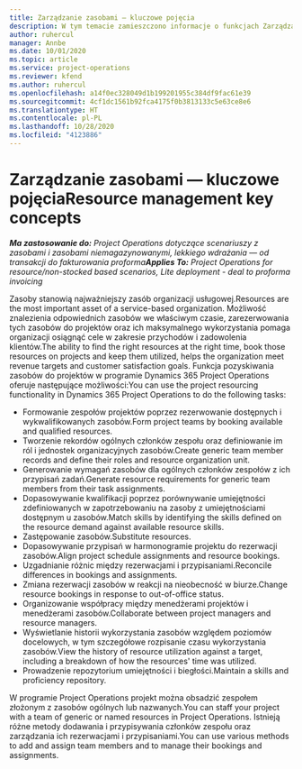 ```yaml
---
title: Zarządzanie zasobami — kluczowe pojęcia
description: W tym temacie zamieszczono informacje o funkcjach Zarządzania zasobami w Microsoft Dynamics Project Operations.
author: ruhercul
manager: Annbe
ms.date: 10/01/2020
ms.topic: article
ms.service: project-operations
ms.reviewer: kfend
ms.author: ruhercul
ms.openlocfilehash: a14f0ec328049d1b199201955c384df9fac61e39
ms.sourcegitcommit: 4cf1dc1561b92fca4175f0b3813133c5e63ce8e6
ms.translationtype: HT
ms.contentlocale: pl-PL
ms.lasthandoff: 10/28/2020
ms.locfileid: "4123886"
---
```

# <a name="resource-management-key-concepts"></a><span data-ttu-id="dc464-103">Zarządzanie zasobami — kluczowe pojęcia</span><span class="sxs-lookup"><span data-stu-id="dc464-103">Resource management key concepts</span></span>

<span data-ttu-id="dc464-104">_**Ma zastosowanie do:** Project Operations dotyczące scenariuszy z zasobami i zasobami niemagazynowanymi, lekkiego wdrażania — od transakcji do fakturowania proforma_</span><span class="sxs-lookup"><span data-stu-id="dc464-104">_**Applies To:** Project Operations for resource/non-stocked based scenarios, Lite deployment - deal to proforma invoicing_</span></span>

<span data-ttu-id="dc464-105">Zasoby stanowią najważniejszy zasób organizacji usługowej.</span><span class="sxs-lookup"><span data-stu-id="dc464-105">Resources are the most important asset of a service-based organization.</span></span> <span data-ttu-id="dc464-106">Możliwość znalezienia odpowiednich zasobów we właściwym czasie, zarezerwowania tych zasobów do projektów oraz ich maksymalnego wykorzystania pomaga organizacji osiągnąć cele w zakresie przychodów i zadowolenia klientów.</span><span class="sxs-lookup"><span data-stu-id="dc464-106">The ability to find the right resources at the right time, book those resources on projects and keep them utilized, helps the organization meet revenue targets and customer satisfaction goals.</span></span> <span data-ttu-id="dc464-107">Funkcja pozyskiwania zasobów do projektów w programie Dynamics 365 Project Operations oferuje następujące możliwości:</span><span class="sxs-lookup"><span data-stu-id="dc464-107">You can use the project resourcing functionality in Dynamics 365 Project Operations to do the following tasks:</span></span>

- <span data-ttu-id="dc464-108">Formowanie zespołów projektów poprzez rezerwowanie dostępnych i wykwalifikowanych zasobów.</span><span class="sxs-lookup"><span data-stu-id="dc464-108">Form project teams by booking available and qualified resources.</span></span>
- <span data-ttu-id="dc464-109">Tworzenie rekordów ogólnych członków zespołu oraz definiowanie im ról i jednostek organizacyjnych zasobów.</span><span class="sxs-lookup"><span data-stu-id="dc464-109">Create generic team member records and define their roles and resource organization unit.</span></span>
- <span data-ttu-id="dc464-110">Generowanie wymagań zasobów dla ogólnych członków zespołów z ich przypisań zadań.</span><span class="sxs-lookup"><span data-stu-id="dc464-110">Generate resource requirements for generic team members from their task assignments.</span></span>
- <span data-ttu-id="dc464-111">Dopasowywanie kwalifikacji poprzez porównywanie umiejętności zdefiniowanych w zapotrzebowaniu na zasoby z umiejętnościami dostępnym u zasobów.</span><span class="sxs-lookup"><span data-stu-id="dc464-111">Match skills by identifying the skills defined on the resource demand against available resource skills.</span></span>
- <span data-ttu-id="dc464-112">Zastępowanie zasobów.</span><span class="sxs-lookup"><span data-stu-id="dc464-112">Substitute resources.</span></span>
- <span data-ttu-id="dc464-113">Dopasowywanie przypisań w harmonogramie projektu do rezerwacji zasobów.</span><span class="sxs-lookup"><span data-stu-id="dc464-113">Align project schedule assignments and resource bookings.</span></span>
- <span data-ttu-id="dc464-114">Uzgadnianie różnic między rezerwacjami i przypisaniami.</span><span class="sxs-lookup"><span data-stu-id="dc464-114">Reconcile differences in bookings and assignments.</span></span>
- <span data-ttu-id="dc464-115">Zmiana rezerwacji zasobów w reakcji na nieobecność w biurze.</span><span class="sxs-lookup"><span data-stu-id="dc464-115">Change resource bookings in response to out-of-office status.</span></span>
- <span data-ttu-id="dc464-116">Organizowanie współpracy między menedżerami projektów i menedżerami zasobów.</span><span class="sxs-lookup"><span data-stu-id="dc464-116">Collaborate between project managers and resource managers.</span></span>
- <span data-ttu-id="dc464-117">Wyświetlanie historii wykorzystania zasobów względem poziomów docelowych, w tym szczegółowe rozpisanie czasu wykorzystania zasobów.</span><span class="sxs-lookup"><span data-stu-id="dc464-117">View the history of resource utilization against a target, including a breakdown of how the resources' time was utilized.</span></span>
- <span data-ttu-id="dc464-118">Prowadzenie repozytorium umiejętności i biegłości.</span><span class="sxs-lookup"><span data-stu-id="dc464-118">Maintain a skills and proficiency repository.</span></span>


<span data-ttu-id="dc464-119">W programie Project Operations projekt można obsadzić zespołem złożonym z zasobów ogólnych lub nazwanych.</span><span class="sxs-lookup"><span data-stu-id="dc464-119">You can staff your project with a team of generic or named resources in Project Operations.</span></span> <span data-ttu-id="dc464-120">Istnieją różne metody dodawania i przypisywania członków zespołu oraz zarządzania ich rezerwacjami i przypisaniami.</span><span class="sxs-lookup"><span data-stu-id="dc464-120">You can use various methods to add and assign team members and to manage their bookings and assignments.</span></span> 
